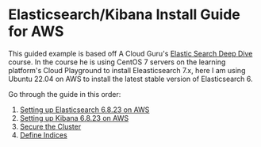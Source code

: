 # Elasticsearch/Kibana Install Guide for AWS
This guided example is based off A Cloud Guru's <a href="https://learn.acloud.guru/course/1e3ff00e-95bf-451b-be04-44d4bce6bfba/dashboard">Elastic Search Deep Dive</a> course. In the course he is using CentOS 7 servers on the learning platform's Cloud Playground to install Eleasticsearch 7.x, here I am using Ubuntu 22.04 on AWS to install the latest stable version of Elasticsearch 6.

Go through the guide in this order:
1. [Setting up Elasticsearch 6.8.23 on AWS](https://github.com/TheMightyQuynh/ELK/blob/main/1_INSTALL_Elasticsearch_6.8.23.md)
2. [Setting up Kibana 6.8.23 on AWS](https://github.com/TheMightyQuynh/ELK/blob/main/2_INSTALL_Kibana_6.8.23.md)
3. [Secure the Cluster](https://github.com/TheMightyQuynh/ELK/blob/main/3_Secure_the_Cluster.md)
4. [Define Indices](https://github.com/TheMightyQuynh/ELK/blob/main/4_Indexing.md)
